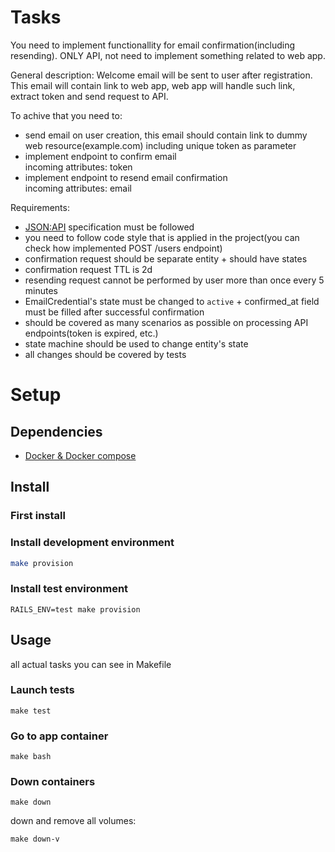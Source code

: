 # Tasks

You need to implement functionallity for email confirmation(including resending). ONLY API, not need to implement something related to web app.

General description:
Welcome email will be sent to user after registration. This email will contain link to web app, web app will handle such link, extract token and send request to API.

To achive that you need to:
* send email on user creation, this email should contain link to dummy web resource(example.com) including unique token as parameter
* implement endpoint to confirm email  
incoming attributes: token
* implement endpoint to resend email confirmation  
incoming attributes: email

Requirements:
* [JSON:API](https://jsonapi.org/) specification must be followed
* you need to follow code style that is applied in the project(you can check how implemented POST /users endpoint)
* confirmation request should be separate entity + should have states
* confirmation request TTL is 2d
* resending request cannot be performed by user more than once every 5 minutes
* EmailCredential's state must be changed to `active` + confirmed_at field must be filled after successful confirmation
* should be covered as many scenarios as possible on processing API endpoints(token is expired, etc.)
* state machine should be used to change entity's state
* all changes should be covered by tests

# Setup

## Dependencies

* [Docker & Docker compose](https://docs.docker.com/compose/install/)

## Install

### First install

### Install development environment

```bash
make provision
```

### Install test environment
```
RAILS_ENV=test make provision
```

## Usage

all actual tasks you can see in Makefile

### Launch tests

```
make test
```

### Go to app container

```
make bash
```

### Down containers

```
make down
```

down and remove all volumes:
```
make down-v
```
